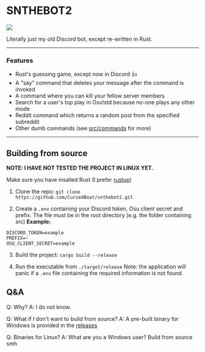 # SNTHEBOT2

![](https://cdn.discordapp.com/emojis/1002963217083011134.webp?size=96&quality=lossless)

Literally just my old Discord bot, except re-written in Rust.



------------

### Features
- Rust's guessing game, except now in Discord 👍
- A "say" command that deletes your message after the command is invoked
- A command where you can kill your fellow server members
- Search for a user's top play in Osu!std because no-one plays any other mode
- Reddit command which returns a random post from the specified subreddit
- Other dumb commands (see [src/commands](https://github.com/CursedBoat/snthebot2/tree/master/src/commands "src/commands") for more)

----------
## Building from source
**NOTE: I HAVE NOT TESTED THE PROJECT IN LINUX YET.**

Make sure you have insalled Rust (I prefer [rustup](https://rustup.rs/ "rustup"))
1. Clone the repo:
``git clone https://github.com/CursedBoat/snthebot2.git ``

2. Create a `.env` containing your Discord token, Osu client secret and prefix. The file must be in the root directory (e.g. the folder containing src)
**Example:**
```.env
DISCORD_TOKEN=example
PREFIX=~
OSU_CLIENT_SECRET=example
```

3. Build the project:
``cargo build --release``

4. Run the executable from ``./target/release``
Note: the application will panic if a ``.env`` file containing the required information is not found.


## Q&A
Q: Why?
A: I do not know.

Q: What if I don't want to build from source?
A: A pre-built binary for Windows is provided in the [releases](https://github.com/CursedBoat/snthebot2/releases "releases")

Q: Binaries for Linux?
A: What are you a Windows user? Build from source smh